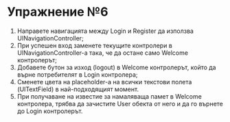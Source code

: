 # Упражнение №6

1. Направете навигацията между Login и Register да използва UINavigationController;
2. При успешен вход заменете текущите контролери в UINavigationController-а така, че да остане само Welcome контролерът;
3. Добавете бутон за изход (logout) в Welcome контролерът, който да върне потребителят в Login контролера;
4. Сменете цвета на placeholder-a на всички текстови полета (UITextField) в най-подходящият момент.
5. При получаване на известие за намаляваща памет в Welcome контролера, трябва да зачистите User обекта от него и да го върнете до Login контролерът.
